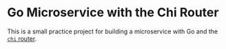 # Go Microservice with the Chi Router

This is a small practice project for building a microservice with Go and the [`chi` router](https://github.com/go-chi/chi).
